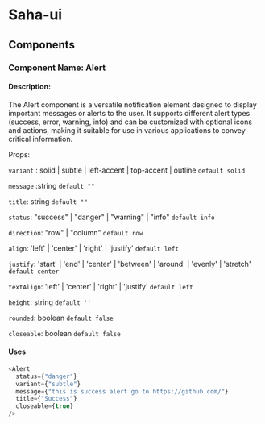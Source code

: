 # Saha-ui

## Components

### Component Name: Alert

#### Description:

The Alert component is a versatile notification element designed to display important messages or alerts to the user. It supports different alert types (success, error, warning, info) and can be customized with optional icons and actions, making it suitable for use in various applications to convey critical information.

Props:

`variant` : solid | subtle | left-accent | top-accent | outline `default solid`

`message` :string `default ""`

`title`: string `default ""`

`status`: "success" | "danger" | "warning" | "info" `default info`

`direction`: "row" | "column" `default row`

`align`: 'left' | 'center' | 'right' | 'justify' `default left`

`justify`: 'start' | 'end' | 'center' | 'between' | 'around' | 'evenly' | 'stretch' `default center`

`textAlign`: 'left' | 'center' | 'right' | 'justify' `default left`

`height`: string `default ''`

`rounded`: boolean `default false`

`closeable`: boolean `default false`

#### Uses

```javascript
<Alert
  status={"danger"}
  variant={"subtle"}
  message={"this is success alert go to https://github.com/"}
  title={"Success"}
  closeable={true}
/>
```
